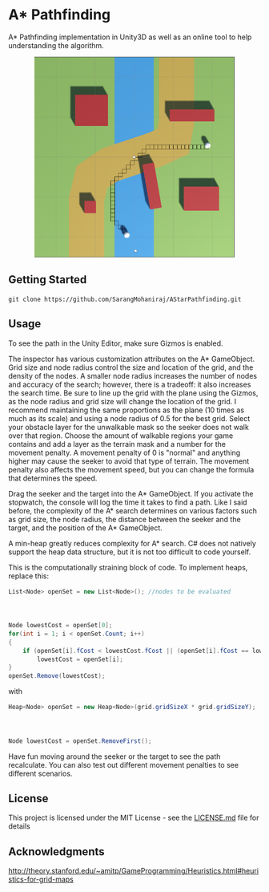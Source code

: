 # A* Pathfinding

A* Pathfinding implementation in Unity3D as well as an online tool to help understanding the algorithm.

<p align="center"><img height="400" width="400" src="images/unity-demo.png" alt="Unity Demo">
</p>


## Getting Started

```batch
git clone https://github.com/SarangMohaniraj/AStarPathfinding.git
```

## Usage

To see the path in the Unity Editor, make sure Gizmos is enabled.

The inspector has various customization attributes on the A* GameObject. Grid size and node radius control the size and location of the grid, and the density of the nodes. A smaller node radius increases the number of nodes and accuracy of the search; however, there is a tradeoff: it also increases the search time. Be sure to line up the grid with the plane using the Gizmos, as the node radius and grid size will change the location of the grid. I recommend maintaining the same proportions as the plane (10 times as much as its scale) and using a node radius of 0.5 for the best grid. Select your obstacle layer for the unwalkable mask so the seeker does not walk over that region. Choose the amount of walkable regions your game contains and add a layer as the terrain mask and a number for the movement penalty. A movement penalty of 0 is "normal" and anything higher may cause the seeker to avoid that type of terrain. The movement penalty also affects the movement speed, but you can change the formula that determines the speed.

Drag the seeker and the target into the A* GameObject. If you activate the stopwatch, the console will log the time it takes to find a path. Like I said before, the complexity of the A* search determines on various factors such as grid size, the node radius, the distance between the seeker and the target, and the position of the A* GameObject.

A min-heap greatly reduces complexity for A* search. C# does not natively support the heap data structure, but it is not too difficult to code yourself.

This is the computationally straining block of code. To implement heaps, replace this:

```c#
List<Node> openSet = new List<Node>(); //nodes to be evaluated



Node lowestCost = openSet[0];
for(int i = 1; i < openSet.Count; i++)
{
    if (openSet[i].fCost < lowestCost.fCost || (openSet[i].fCost == lowestCost.fCost && openSet[i].hCost < lowestCost.hCost) ) //if fCost is the same, compare hCost
        lowestCost = openSet[i];
}
openSet.Remove(lowestCost);
```
with

```c#
Heap<Node> openSet = new Heap<Node>(grid.gridSizeX * grid.gridSizeY);



Node lowestCost = openSet.RemoveFirst();
```

Have fun moving around the seeker or the target to see the path recalculate. You can also test out different movement penalties to see different scenarios.

## License

This project is licensed under the MIT License - see the [LICENSE.md](LICENSE.md) file for details


## Acknowledgments

http://theory.stanford.edu/~amitp/GameProgramming/Heuristics.html#heuristics-for-grid-maps